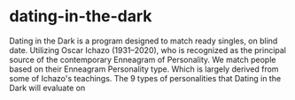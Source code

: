 # dating-in-the-dark

Dating in the Dark is a program designed to match ready singles, on blind date. Utilizing Oscar Ichazo (1931–2020), who is recognized as the principal source of the contemporary Enneagram of Personality.  We match people based on their Enneagram Personality type. Which is largely derived from some of Ichazo's teachings. The 9 types of personalities that Dating in the Dark will evaluate on 